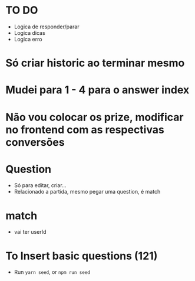 # TO DO
- Logica de responder/parar
- Logica dicas
- Logica erro

# Só criar historic ao terminar mesmo

# Mudei para 1 - 4 para o answer index

# Não vou colocar os prize, modificar no frontend com as respectivas conversões

# Question
- Só para editar, criar...
- Relacionado a partida, mesmo pegar uma question, é match

# match
- vai ter userId


# To Insert basic questions (121)
- Run ````yarn seed````, or ````npm run seed````